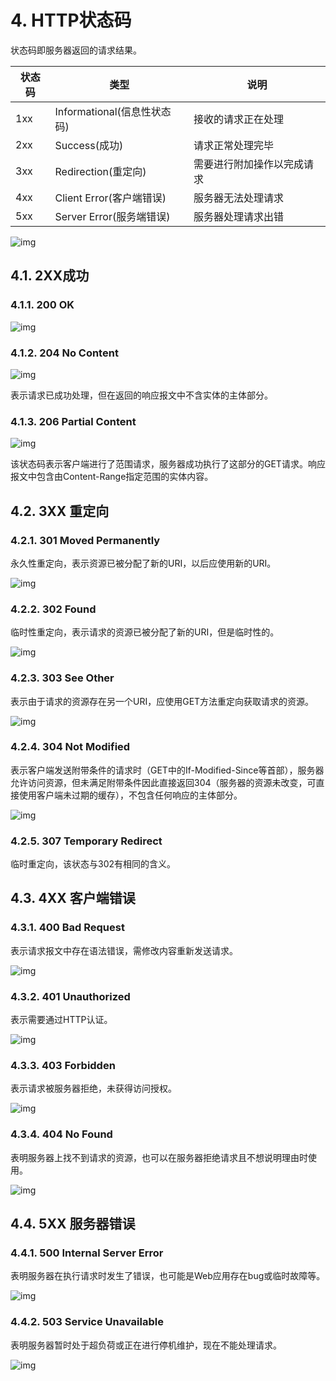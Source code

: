 # 4. HTTP状态码

状态码即服务器返回的请求结果。

| 状态码 | 类型                        | 说明                       |
| ------ | --------------------------- | -------------------------- |
| 1xx    | Informational(信息性状态码) | 接收的请求正在处理         |
| 2xx    | Success(成功)               | 请求正常处理完毕           |
| 3xx    | Redirection(重定向)         | 需要进行附加操作以完成请求 |
| 4xx    | Client Error(客户端错误)    | 服务器无法处理请求         |
| 5xx    | Server Error(服务端错误)    | 服务器处理请求出错         |

![img](img/4.png)

## 4.1. 2XX成功

### 4.1.1. 200 OK

![img](img/4.1.1.png)

### 4.1.2. 204 No Content

![img](img/4.1.2.png)

表示请求已成功处理，但在返回的响应报文中不含实体的主体部分。

### 4.1.3. 206 Partial Content

![img](img/4.1.3.png)

该状态码表示客户端进行了范围请求，服务器成功执行了这部分的GET请求。响应报文中包含由Content-Range指定范围的实体内容。

## 4.2. 3XX 重定向

### 4.2.1. 301 Moved Permanently

永久性重定向，表示资源已被分配了新的URI，以后应使用新的URI。

![img](img/4.2.1.png)

### 4.2.2. 302 Found

临时性重定向，表示请求的资源已被分配了新的URI，但是临时性的。

![img](img/4.2.2.png)

### 4.2.3. 303 See Other

表示由于请求的资源存在另一个URI，应使用GET方法重定向获取请求的资源。

![img](img/4.2.3.png)

### 4.2.4. 304 Not Modified

表示客户端发送附带条件的请求时（GET中的If-Modified-Since等首部），服务器允许访问资源，但未满足附带条件因此直接返回304（服务器的资源未改变，可直接使用客户端未过期的缓存），不包含任何响应的主体部分。

![img](img/4.2.4.png)

### 4.2.5. 307 Temporary Redirect

临时重定向，该状态与302有相同的含义。

## 4.3. 4XX 客户端错误

### 4.3.1. 400 Bad Request

表示请求报文中存在语法错误，需修改内容重新发送请求。

![img](img/4.3.1.png)

### 4.3.2. 401 Unauthorized

表示需要通过HTTP认证。

![img](img/4.3.2.png)

### 4.3.3. 403 Forbidden

表示请求被服务器拒绝，未获得访问授权。

![img](img/4.3.3.png)

### 4.3.4. 404 No Found

表明服务器上找不到请求的资源，也可以在服务器拒绝请求且不想说明理由时使用。

![img](img/4.3.4.png)

## 4.4. 5XX 服务器错误

### 4.4.1. 500 Internal Server Error

表明服务器在执行请求时发生了错误，也可能是Web应用存在bug或临时故障等。

![img](img/4.4.1.png)

### 4.4.2. 503 Service Unavailable

表明服务器暂时处于超负荷或正在进行停机维护，现在不能处理请求。

![img](img/4.4.2.png)
